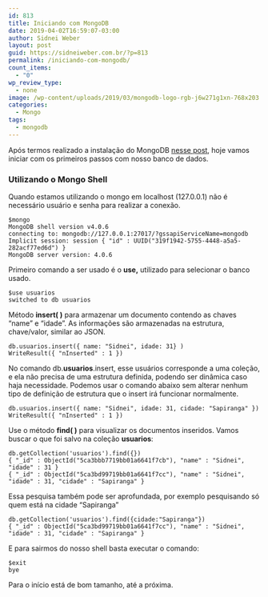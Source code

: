 ```yaml
---
id: 813
title: Iniciando com MongoDB
date: 2019-04-02T16:59:07-03:00
author: Sidnei Weber
layout: post
guid: https://sidneiweber.com.br/?p=813
permalink: /iniciando-com-mongodb/
count_items:
  - "0"
wp_review_type:
  - none
image: /wp-content/uploads/2019/03/mongodb-logo-rgb-j6w271g1xn-768x203.jpg
categories:
  - Mongo
tags:
  - mongodb
---
```

Após termos realizado a instalação do MongoDB <a href="https://sidneiweber.com.br/2019/03/08/instalando-mongodb-community-edition-4-0-no-ubuntu/" target="_blank">nesse post</a>, hoje vamos iniciar com os primeiros passos com nosso banco de dados.

### Utilizando o Mongo Shell

Quando estamos utilizando o mongo em localhost (127.0.0.1) não é necessário usuário e senha para realizar a conexão.

```shell
$mongo
MongoDB shell version v4.0.6
connecting to: mongodb://127.0.0.1:27017/?gssapiServiceName=mongodb
Implicit session: session { "id" : UUID("319f1942-5755-4448-a5a5-282acf77ed6d") }
MongoDB server version: 4.0.6
```

Primeiro comando a ser usado é o **use,** utilizado para selecionar o banco usado.

```shell
$use usuarios
switched to db usuarios
```

Método **insert( )** para armazenar um documento contendo as chaves &#8220;name&#8221; e &#8220;idade&#8221;. As informações são armazenadas na estrutura, chave/valor, similar ao JSON.

```shell
db.usuarios.insert({ name: "Sidnei", idade: 31} )
WriteResult({ "nInserted" : 1 })
```

No comando db.**usuarios**.insert, esse usuários corresponde a uma coleção, e ela não precisa de uma estrutura definida, podendo ser dinâmica caso haja necessidade. Podemos usar o comando abaixo sem alterar nenhum tipo de definição de estrutura que o insert irá funcionar normalmente.

```shell
db.usuarios.insert({ name: "Sidnei", idade: 31, cidade: "Sapiranga" })
WriteResult({ "nInserted" : 1 })
```

Use o método **find( )** para visualizar os documentos inseridos. Vamos buscar o que foi salvo na coleção **usuarios**:

```shell
db.getCollection('usuarios').find({})
{ "_id" : ObjectId("5ca3bbb7719bb01a6641f7cb"), "name" : "Sidnei", "idade" : 31 }
{ "_id" : ObjectId("5ca3bd99719bb01a6641f7cc"), "name" : "Sidnei", "idade" : 31, "cidade" : "Sapiranga" }
```

Essa pesquisa também pode ser aprofundada, por exemplo pesquisando só quem está na cidade &#8220;Sapiranga&#8221;

```shell
db.getCollection('usuarios').find({cidade:"Sapiranga"})
{ "_id" : ObjectId("5ca3bd99719bb01a6641f7cc"), "name" : "Sidnei", "idade" : 31, "cidade" : "Sapiranga" }
```

E para sairmos do nosso shell basta executar o comando:

```shell
$exit
bye
```

Para o início está de bom tamanho, até a próxima.
